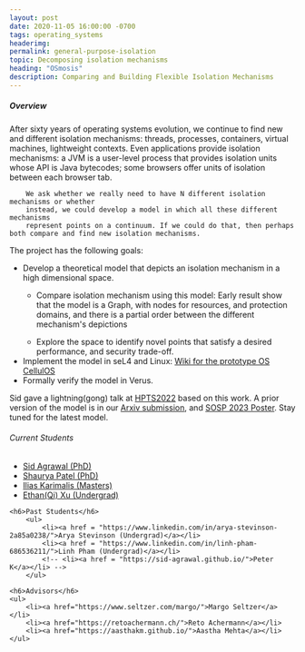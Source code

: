 ```yaml
---
layout: post
date: 2020-11-05 16:00:00 -0700
tags: operating_systems
headerimg:
permalink: general-purpose-isolation
topic: Decomposing isolation mechanisms
heading: "OSmosis"
description: Comparing and Building Flexible Isolation Mechanisms
---
```


<!-- Project Overview section -->
<div class="container-fluid bg-gray my-5 py-5">
    <div class="container pt-4">
        <h5>Overview</h5>
        <P>After sixty years of operating systems evolution, we continue to find new and
        different isolation mechanisms: threads, processes, containers, virtual machines,
        lightweight contexts. Even applications provide isolation mechanisms: a JVM is a
        user-level process that provides isolation units whose API is Java bytecodes; some
        browsers offer units of isolation between each browser tab.</P>

        We ask whether we really need to have N different isolation mechanisms or whether
        instead, we could develop a model in which all these different mechanisms
        represent points on a continuum. If we could do that, then perhaps both compare and find new isolation mechanisms.

The project has the following goals:
    <ul>
        <li>Develop a theoretical model that depicts an isolation mechanism in a high dimensional space. </li>
            <ul> <li>Compare isolation mechanism using this model: Early result show that the model is a Graph, with nodes for resources,
            and protection domains, and there is a partial order between the different mechanism's depictions </li></ul>
            <ul> <li>Explore the space to identify novel points that satisfy a desired performance, and security trade-off.</li> </ul>
        <li>Implement the model in seL4 and Linux: <a href="https://cellulosdocs.readthedocs.io/en/cellulos/index.html">Wiki for the prototype OS CellulOS</a> </li>
        <li>Formally verify the model in Verus.  </li>
    </ul>

<p>Sid gave a lightning(gong) talk at <a href="http://hpts.ws">HPTS2022</a> based on this work. A prior version of the model is in our <a href="https://arxiv.org/abs/2309.09291">Arxiv submission</a>, 
and <a href="https://sid-agrawal.ca/OSmosis_SOSP_2023_Poster.pdf">SOSP 2023 Poster</a>. Stay tuned for the latest model.</p>
    </div>
</div>
<!-- /Project Overview section -->
<!-- Project Details and Additional Info -->
<div class="container">
    <h6>Current Students</h6>
    <ul>
        <li><a href="https://sid-agrawal.github.io/">Sid Agrawal (PhD)</a></li>
        <li><a href="https://shauryapatel1995.github.io/">Shaurya Patel (PhD)</a></li>
        <li><a href="https://www.linkedin.com/in/ilias-karimalis-b034b3172/">Ilias Karimalis (Masters)</a></li>
        <li><a href="https://www.linkedin.com/in/ethan-xu-727982249/">Ethan(Qi) Xu (Undergrad)</a></li>
    </ul>

    <h6>Past Students</h6>
        <ul>
            <li><a href = "https://www.linkedin.com/in/arya-stevinson-2a85a0238/">Arya Stevinson (Undergrad)</a></li>
            <li><a href = "https://www.linkedin.com/in/linh-pham-686536211/">Linh Pham (Undergrad)</a></li>
            <!-- <li><a href = "https://sid-agrawal.github.io/">Peter K</a></li> -->
        </ul>

    <h6>Advisors</h6>
    <ul>
        <li><a href="https://www.seltzer.com/margo/">Margo Seltzer</a></li>
        <li><a href="https://retoachermann.ch/">Reto Achermann</a></li>
        <li><a href="https://aasthakm.github.io/">Aastha Mehta</a></li>
    </ul>
</div>

